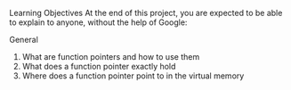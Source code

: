 Learning Objectives
At the end of this project, you are expected to be able to explain to anyone, without the help of Google:

General
1. What are function pointers and how to use them
2. What does a function pointer exactly hold
3. Where does a function pointer point to in the virtual memory
